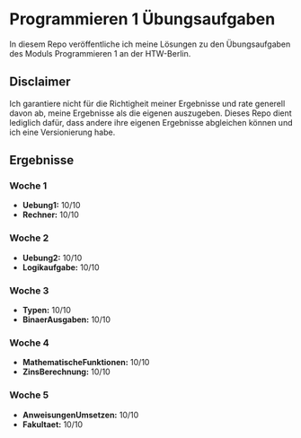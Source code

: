 # Programmieren 1 Übungsaufgaben

In diesem Repo veröffentliche ich meine Lösungen zu den Übungsaufgaben des Moduls Programmieren 1 an der HTW-Berlin.

## Disclaimer

Ich garantiere nicht für die Richtigheit meiner Ergebnisse und rate generell davon ab, meine Ergebnisse als die eigenen auszugeben. Dieses Repo dient lediglich dafür, dass andere ihre eigenen Ergebnisse abgleichen können und ich eine Versionierung habe.

## Ergebnisse

### Woche 1

- **Uebung1:** 10/10
- **Rechner:** 10/10

### Woche 2

- **Uebung2:** 10/10
- **Logikaufgabe:** 10/10

### Woche 3

- **Typen:** 10/10
- **BinaerAusgaben:** 10/10

### Woche 4

- **MathematischeFunktionen:** 10/10
- **ZinsBerechnung:** 10/10

### Woche 5

- **AnweisungenUmsetzen:** 10/10
- **Fakultaet:** 10/10
